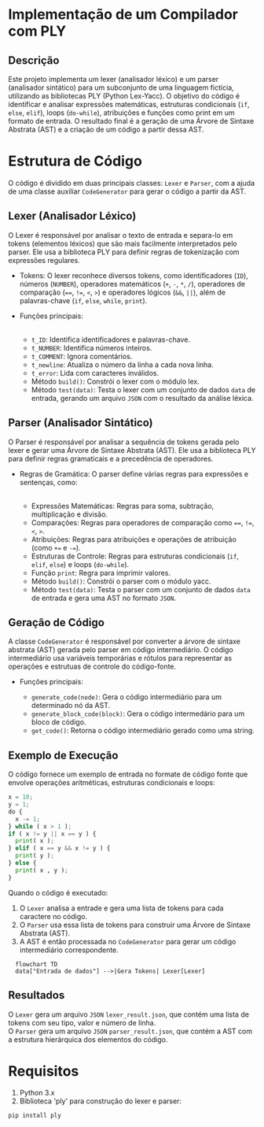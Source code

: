 # Implementação de um Compilador com PLY

## Descrição
Este projeto implementa um lexer (analisador léxico) e um parser (analisador sintático) para um subconjunto de uma linguagem fictícia, utilizando as bibliotecas PLY (Python Lex-Yacc). O objetivo do código é identificar e analisar expressões matemáticas, estruturas condicionais (`if`, `else`, `elif`), loops (`do-while`), atribuições e funções como print em um formato de entrada. O resultado final é a geração de uma Árvore de Sintaxe Abstrata (AST) e a criação de um código a partir dessa AST.

# Estrutura de Código
O código é dividido em duas principais classes: `Lexer` e `Parser`, com a ajuda de uma classe auxiliar `CodeGenerator` para gerar o código a partir da AST.

## Lexer (Analisador Léxico)
O Lexer é responsável por analisar o texto de entrada e separa-lo em tokens (elementos léxicos) que são mais facilmente interpretados pelo parser. Ele usa a biblioteca PLY para definir regras de tokenização com expressões regulares.

- Tokens: O lexer reconhece diversos tokens, como identificadores (`ID`), números (`NUMBER`), operadores matemáticos (`+`, `-`, `*`, `/`), operadores de comparação (`==`, `!=`, `<`, `>`) e operadores lógicos (`&&`, `||`), além de palavras-chave (`if`, `else`, `while`, `print`).

<ul>
  <li>
    Funções principais:
  </li>
  <br>
  <ul>
    <li>
      <code>t_ID</code>: Identifica identificadores e palavras-chave.
    </li>
    <li>
      <code>t_NUMBER</code>: Identifica números inteiros.
    </li>
    <li>
      <code>t_COMMENT</code>: Ignora comentários.
    </li>
    <li>
      <code>t_newline</code>: Atualiza o número da linha a cada nova linha.
    </li>
    <li>
      <code>t_error</code>: Lida com caracteres inválidos.
    </li>
    <li>
      Método <code>build()</code>: Constrói o lexer com o módulo lex.
    </li>
    <li>
      Método <code>test(data)</code>: Testa o lexer com um conjunto de dados <code>data</code> de entrada, gerando um arquivo <code>JSON</code> com o resultado da análise léxica.
    </li>
  </ul>
</ul>

## Parser (Analisador Sintático)
O Parser é responsável por analisar a sequência de tokens gerada pelo lexer e gerar uma Árvore de Sintaxe Abstrata (AST). Ele usa a biblioteca PLY para definir regras gramaticais e a precedência de operadores.

<ul>
  <li>
    Regras de Gramática: O parser define várias regras para expressões e sentenças, como:
  </li>
  <br>
  <ul>
    <li>Expressões Matemáticas: Regras para soma, subtração, multiplicação e divisão.</li>
    <li>Comparações: Regras para operadores de comparação como <code>==</code>, <code>!=</code>, <code><</code>, <code>></code>.</li>
    <li>Atribuições: Regras para atribuições e operações de atribuição (como <code>+=</code> e <code>-=</code>).</li>
    <li>Estruturas de Controle: Regras para estruturas condicionais (<code>if</code>, <code>elif</code>, <code>else</code>) e loops (<code>do-while</code>).</li>
    <li>Função <code>print</code>: Regra para imprimir valores.</li>
    <li>Método <code>build()</code>: Constrói o parser com o módulo yacc.</li>
    <li>Método <code>test(data)</code>: Testa o parser com um conjunto de dados <code>data</code> de entrada e gera uma AST no formato <code>JSON</code>.</li>
  </ul>
</ul>

## Geração de Código
A classe `CodeGenerator` é responsável por converter a árvore de sintaxe abstrata (AST) gerada pelo parser em código intermediário. O código intermediário usa variáveis temporárias e rótulos para representar as operações e estrutuas de controle do código-fonte.

<ul>
  <li>
    Funções principais:
  </li>
  <ul>
    <li>
      <code>generate_code(node)</code>: Gera o código intermediário para um determinado nó da AST.
    </li>
    <li>
      <code>generate_block_code(block)</code>: Gera o código intermedário para um bloco de código.
    </li>
    <li>
      <code>get_code()</code>: Retorna o código intermediário gerado como uma string.
    </li>
  </ul>
</ul>

## Exemplo de Execução
O código fornece um exemplo de entrada no formate de código fonte que envolve operações aritméticas, estruturas condicionais e loops:

```Python
x = 10;
y = 1;
do {
  x -= 1;
} while ( x > 1 );
if ( x != y || x == y ) {
  print( x );
} elif ( x == y && x != y ) {
  print( y );
} else {
  print( x , y );
}
```
Quando o código é executado:
1. O `Lexer` analisa a entrade e gera uma lista de tokens para cada caractere no código.
2. O `Parser` usa essa lista de tokens para construir uma Árvore de Sintaxe Abstrata (AST).
3. A AST é então processada no `CodeGenerator` para gerar um código intermediário correspondente.
```mermaid
  flowchart TD
  data["Entrada de dados"] -->|Gera Tokens| Lexer[Lexer]
```


## Resultados
O `Lexer` gera um arquivo `JSON` `lexer_result.json`, que contém uma lista de tokens com seu tipo, valor e número de linha.
<br>
O `Parser` gera um arquivo `JSON` `parser_result.json`, que contém a AST com a estrutura hierárquica dos elementos do código.
<br>
# Requisitos
1. Python 3.x
2. Biblioteca 'ply' para construção do lexer e parser:
```bash
pip install ply
```
